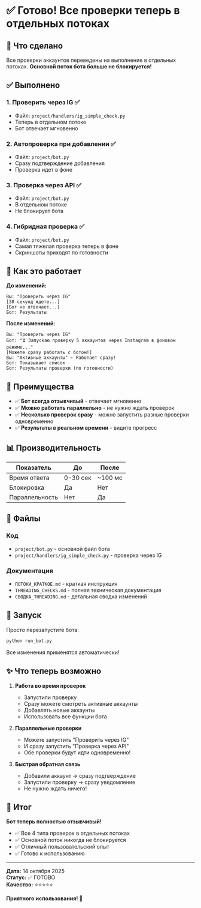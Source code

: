 # ✅ Готово! Все проверки теперь в отдельных потоках

## 🎯 Что сделано

Все проверки аккаунтов переведены на выполнение в отдельных потоках. **Основной поток бота больше не блокируется!**

## ✅ Выполнено

### 1. Проверить через IG ✅
- Файл: `project/handlers/ig_simple_check.py`
- Теперь в отдельном потоке
- Бот отвечает мгновенно

### 2. Автопроверка при добавлении ✅
- Файл: `project/bot.py`
- Сразу подтверждение добавления
- Проверка идет в фоне

### 3. Проверка через API ✅
- Файл: `project/bot.py`
- В отдельном потоке
- Не блокирует бота

### 4. Гибридная проверка ✅
- Файл: `project/bot.py`
- Самая тяжелая проверка теперь в фоне
- Скриншоты приходят по готовности

## 🚀 Как это работает

**До изменений:**
```
Вы: "Проверить через IG"
[30 секунд ждете...]
[Бот не отвечает...]
Бот: Результаты
```

**После изменений:**
```
Вы: "Проверить через IG"
Бот: "⏳ Запускаю проверку 5 аккаунтов через Instagram в фоновом режиме..."
[Можете сразу работать с ботом!]
Вы: "Активные аккаунты" ← Работает сразу!
Бот: Показывает список
Бот: Результаты проверки (по готовности)
```

## 🎁 Преимущества

- ✅ **Бот всегда отзывчивый** - отвечает мгновенно
- ✅ **Можно работать параллельно** - не нужно ждать проверок
- ✅ **Несколько проверок сразу** - можно запустить разные проверки одновременно
- ✅ **Результаты в реальном времени** - видите прогресс

## 📊 Производительность

| Показатель | До | После |
|-----------|-----|-------|
| Время ответа | 0-30 сек | ~100 мс |
| Блокировка | Да | Нет |
| Параллельность | Нет | Да |

## 📁 Файлы

### Код
- `project/bot.py` - основной файл бота
- `project/handlers/ig_simple_check.py` - проверка через IG

### Документация
- `ПОТОКИ_КРАТКОЕ.md` - краткая инструкция
- `THREADING_CHECKS.md` - полная техническая документация
- `СВОДКА_THREADING.md` - детальная сводка изменений

## 🚀 Запуск

Просто перезапустите бота:

```bash
python run_bot.py
```

Все изменения применятся автоматически!

## ✨ Что теперь возможно

1. **Работа во время проверок**
   - Запустили проверку
   - Сразу можете смотреть активные аккаунты
   - Добавлять новые аккаунты
   - Использовать все функции бота

2. **Параллельные проверки**
   - Можете запустить "Проверить через IG"
   - И сразу запустить "Проверка через API"
   - Обе проверки будут идти одновременно!

3. **Быстрая обратная связь**
   - Добавили аккаунт → сразу подтверждение
   - Запустили проверку → сразу уведомление
   - Не нужно ждать ничего!

## 🎉 Итог

**Бот теперь полностью отзывчивый!**

- ✅ Все 4 типа проверок в отдельных потоках
- ✅ Основной поток никогда не блокируется
- ✅ Отличный пользовательский опыт
- ✅ Готово к использованию

---

**Дата:** 14 октября 2025  
**Статус:** ✅ ГОТОВО  
**Качество:** ⭐⭐⭐⭐⭐  

**Приятного использования! 🚀**

